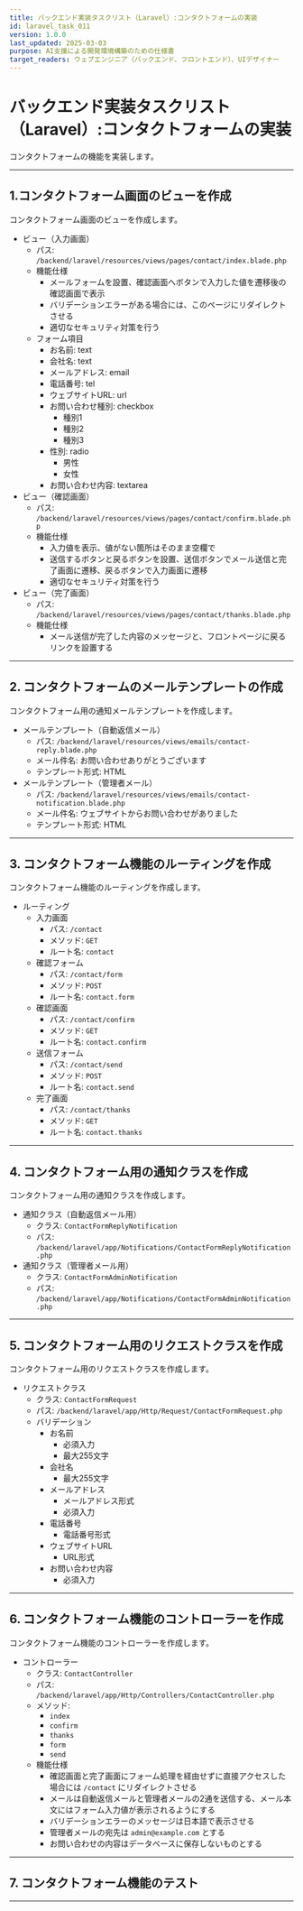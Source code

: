 ```yaml
---
title: バックエンド実装タスクリスト（Laravel）:コンタクトフォームの実装
id: laravel_task_011
version: 1.0.0
last_updated: 2025-03-03
purpose: AI支援による開発環境構築のための仕様書
target_readers: ウェブエンジニア（バックエンド、フロントエンド）、UIデザイナー
---
```


# バックエンド実装タスクリスト（Laravel）:コンタクトフォームの実装

コンタクトフォームの機能を実装します。

---

## 1.コンタクトフォーム画面のビューを作成

コンタクトフォーム画面のビューを作成します。

- ビュー（入力画面）
  - パス: `/backend/laravel/resources/views/pages/contact/index.blade.php`
  - 機能仕様
    - メールフォームを設置、確認画面へボタンで入力した値を遷移後の確認画面で表示
    - バリデーションエラーがある場合には、このページにリダイレクトさせる
    - 適切なセキュリティ対策を行う
  - フォーム項目
    - お名前: text
    - 会社名: text
    - メールアドレス: email
    - 電話番号: tel
    - ウェブサイトURL: url
    - お問い合わせ種別: checkbox
      - 種別1
      - 種別2
      - 種別3
    - 性別: radio
      - 男性
      - 女性
    - お問い合わせ内容: textarea
- ビュー（確認画面）
  - パス: `/backend/laravel/resources/views/pages/contact/confirm.blade.php`
  - 機能仕様
    - 入力値を表示、値がない箇所はそのまま空欄で
    - 送信するボタンと戻るボタンを設置、送信ボタンでメール送信と完了画面に遷移、戻るボタンで入力画面に遷移
    - 適切なセキュリティ対策を行う
- ビュー（完了画面）
  - パス: `/backend/laravel/resources/views/pages/contact/thanks.blade.php`
  - 機能仕様
    - メール送信が完了した内容のメッセージと、フロントページに戻るリンクを設置する

---

## 2. コンタクトフォームのメールテンプレートの作成

コンタクトフォーム用の通知メールテンプレートを作成します。

- メールテンプレート（自動返信メール）
  - パス: `/backend/laravel/resources/views/emails/contact-reply.blade.php`
  - メール件名: お問い合わせありがとうございます
  - テンプレート形式: HTML
- メールテンプレート（管理者メール）
  - パス: `/backend/laravel/resources/views/emails/contact-notification.blade.php`
  - メール件名: ウェブサイトからお問い合わせがありました
  - テンプレート形式: HTML

---

## 3. コンタクトフォーム機能のルーティングを作成

コンタクトフォーム機能のルーティングを作成します。

- ルーティング
  - 入力画面
    - パス: `/contact`
    - メソッド: `GET`
    - ルート名: `contact`
  - 確認フォーム
    - パス: `/contact/form`
    - メソッド: `POST`
    - ルート名: `contact.form`
  - 確認画面
    - パス: `/contact/confirm`
    - メソッド: `GET`
    - ルート名: `contact.confirm`
  - 送信フォーム
    - パス: `/contact/send`
    - メソッド: `POST`
    - ルート名: `contact.send`
  - 完了画面
    - パス: `/contact/thanks`
    - メソッド: `GET`
    - ルート名: `contact.thanks`

---

## 4. コンタクトフォーム用の通知クラスを作成

コンタクトフォーム用の通知クラスを作成します。

- 通知クラス（自動返信メール用）
  - クラス: `ContactFormReplyNotification`
  - パス: `/backend/laravel/app/Notifications/ContactFormReplyNotification.php`
- 通知クラス（管理者メール用）
  - クラス: `ContactFormAdminNotification`
  - パス: `/backend/laravel/app/Notifications/ContactFormAdminNotification.php`

---

## 5. コンタクトフォーム用のリクエストクラスを作成

コンタクトフォーム用のリクエストクラスを作成します。

- リクエストクラス
  - クラス: `ContactFormRequest`
  - パス: `/backend/laravel/app/Http/Request/ContactFormRequest.php`
  - バリデーション
    - お名前
      - 必須入力
      - 最大255文字
    - 会社名
      - 最大255文字
    - メールアドレス
      - メールアドレス形式
      - 必須入力
    - 電話番号
      - 電話番号形式
    - ウェブサイトURL
      - URL形式
    - お問い合わせ内容
      - 必須入力

---

## 6. コンタクトフォーム機能のコントローラーを作成

コンタクトフォーム機能のコントローラーを作成します。

- コントローラー
  - クラス: `ContactController`
  - パス: `/backend/laravel/app/Http/Controllers/ContactController.php`
  - メソッド: 
    - `index`
    - `confirm`
    - `thanks`
    - `form`
    - `send`
  - 機能仕様
    - 確認画面と完了画面にフォーム処理を経由せずに直接アクセスした場合には `/contact` にリダイレクトさせる 
    - メールは自動返信メールと管理者メールの2通を送信する、メール本文にはフォーム入力値が表示されるようにする
    - バリデーションエラーのメッセージは日本語で表示させる
    - 管理者メールの宛先は `admin@example.com` とする
    - お問い合わせの内容はデータベースに保存しないものとする

---

## 7. コンタクトフォーム機能のテスト

---
